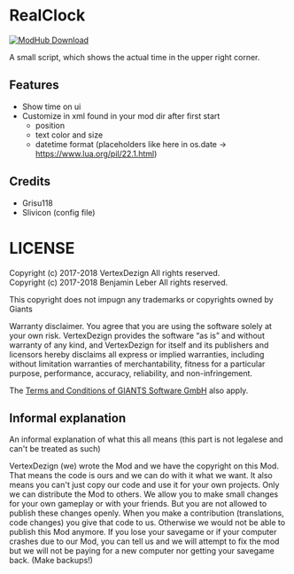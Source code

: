 # RealClock

[![ModHub Download](https://img.shields.io/badge/ModHub-2.0.0.0-blue.svg?style=flat-square)](https://farming-simulator.com/mod.php?lang=de&country=ch&mod_id=51459&title=fs2017)

A small script, which shows the actual time in the upper right corner.

## Features
* Show time on ui
* Customize in xml found in your mod dir after first start 
    * position
    * text color and size
    * datetime format (placeholders like here in os.date -> https://www.lua.org/pil/22.1.html)

## Credits
* Grisu118
* Slivicon (config file)

# LICENSE
Copyright (c) 2017-2018 VertexDezign All rights reserved.  
Copyright (c) 2017-2018 Benjamin Leber All rights reserved.

This copyright does not impugn any trademarks or copyrights owned by Giants

Warranty disclaimer. You agree that you are using the software solely at your own risk.
VertexDezign provides the software “as is” and without warranty of any kind, and VertexDezign
for itself and its publishers and licensors hereby disclaims all express or implied warranties,
including without limitation warranties of merchantability, fitness for a particular purpose,
performance, accuracy, reliability, and non-infringement.

The [Terms and Conditions of GIANTS Software GmbH](https://www.farming-simulator.com/termsModHub.php) also apply.

## Informal explanation

An informal explanation of what this all means (this part is not legalese and can't be treated as such)

VertexDezign (we) wrote the Mod and we have the copyright on this Mod. That means the code is ours and we can
do with it what we want. It also means you can't just copy our code and use it for your own projects. 
Only we can distribute the Mod to others. We allow you to make small changes for your own gameplay or with your friends.
But you are not allowed to publish these changes openly. When you make a contribution (translations, code changes) you
give that code to us. Otherwise we would not be able to publish this Mod anymore.
If you lose your savegame or if your computer crashes due to our Mod, you can tell us and we will attempt to fix the
mod but we will not be paying for a new computer nor getting your savegame back. (Make backups!)